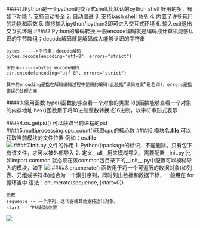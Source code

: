 ####1.IPython是一个python的交互式shell,比默认的python shell 好用的多，有如下功能
	1. 支持自动补全
	2. 自动缩进
	3. 支持bash shell 命令
	4. 内置了许多有用的功能和函数
	5. 直接输入ipython/ipython3即可进入交互式环境
	6. 输入exit退出交互式环境
####2.Python的编码转换 
	一般encode编码就是编码成计算机能够认识的字节数组；decode解码就是解码成人能够认识的字符串

	bytes ----->字符串：decode解码 
	bytes.decode(encoding="utf-8", errors="strict") 

	字符串------>bytes:encode编码
	str.encode(encoding="utf-8", errors="strict")
	
	其中的encoding是指在解码编码过程中使用的编码(此处指“编码方案”是名词)，errors是指错误的处理方案  

####3.常用函数
	type()函数能够查看一个对象的类型
	id()函数能够查看一个对象的内存地址
	hex()函数用于将10进制整数转换成16进制，以字符串形式表示 

####4.os.getpid() 可以获取当前进程的pid 
####5.multiprocessing.cpu_count()获取cpu的核心数
####6.模块名.__file__:可以获取当前模块的文件位置
例如：os.__file__  
![](https://i.imgur.com/2KZ6A9N.png) 
####7.__init__.py 文件的作用
	 1. Python中package的标识，不能删除。只有包下有该文件，才可以被外部导入
	 2. 定义__all__用来模糊导入，需要配置__init.py
	    比如import common,就必须在该common包目录下的__init__.py中配置可以模糊导入的模块，如下
![](https://i.imgur.com/dMZnASn.png) 
####8.enumerate() 函数用于将一个可遍历的数据对象(如列表、元组或字符串)组合为一个索引序列，同时列出数据和数据下标，一般用在 for 循环当中 
	语法：enumerate(sequence, [start=0])

	参数
    sequence -- 一个序列、迭代器或其他支持迭代对象。
    start -- 下标起始位置 

![](https://i.imgur.com/tFGnzYP.png)

	
